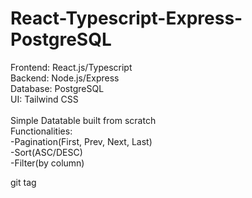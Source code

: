 # React-Typescript-Express-PostgreSQL

Frontend: React.js/Typescript<br/>
Backend: Node.js/Express<br/>
Database: PostgreSQL<br/>
UI: Tailwind CSS<br/><br/>
Simple Datatable built from scratch<br/>
Functionalities:<br/>
-Pagination(First, Prev, Next, Last)<br/>
-Sort(ASC/DESC)<br/>
-Filter(by column)<br/>

git tag <React>
